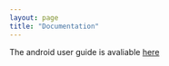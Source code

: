 ```yaml
---
layout: page
title: "Documentation"
---
```


The android user guide is avaliable [here](AndroidUserGuide.md)
